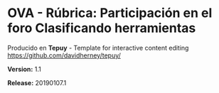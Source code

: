 # OVA - Rúbrica: Participación en el foro Clasificando herramientas

Producido en **Tepuy** - Template for interactive content editing
https://github.com/davidherney/tepuy/

**Version:** 1.1

**Release:** 20190107.1
